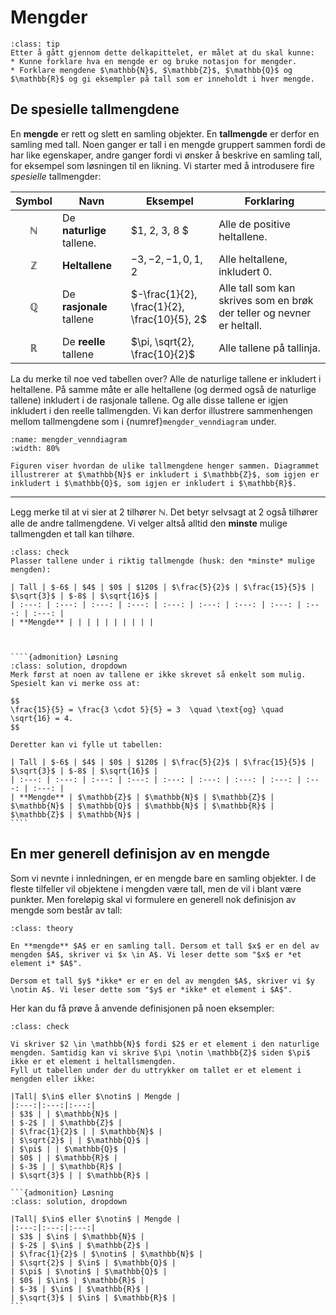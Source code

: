 # Mengder

```{admonition} Læringsmål: mengder
:class: tip
Etter å gått gjennom dette delkapittelet, er målet at du skal kunne:
* Kunne forklare hva en mengde er og bruke notasjon for mengder.
* Forklare mengdene $\mathbb{N}$, $\mathbb{Z}$, $\mathbb{Q}$ og $\mathbb{R}$ og gi eksempler på tall som er inneholdt i hver mengde. 
```


## De spesielle tallmengdene

En **mengde** er rett og slett en samling objekter. En **tallmengde** er derfor en samling med tall. Noen ganger er tall i en mengde gruppert sammen fordi de har like egenskaper, andre ganger fordi vi ønsker å beskrive en samling tall, for eksempel som løsningen til en likning. 
Vi starter med å introdusere fire *spesielle* tallmengder:

| Symbol | Navn | Eksempel | Forklaring | 
| :---: | --- | --- |--- |
| $\mathbb{N}$ | De **naturlige** tallene. | $1, 2, 3, 8 $| Alle de positive heltallene. |
| $\mathbb{Z}$ | **Heltallene** | $-3, -2, -1, 0, 1, 2$| Alle heltallene, inkludert 0. |
| $\mathbb{Q}$ | De **rasjonale** tallene | $-\frac{1}{2}, \frac{1}{2}, \frac{10}{5}, 2$| Alle tall som kan skrives som en brøk der teller og nevner er heltall. |
| $\mathbb{R}$ | De **reelle** tallene | $\pi, \sqrt{2}, \frac{10}{2}$ | Alle tallene på tallinja. | 

La du merke til noe ved tabellen over? Alle de naturlige tallene er inkludert i heltallene. På samme måte er alle heltallene (og dermed også de naturlige tallene) inkludert i de rasjonale tallene. Og alle disse tallene er igjen inkludert i den reelle tallmengden. 
Vi kan derfor illustrere sammenhengen mellom tallmengdene som i {numref}`mengder_venndiagram` under. 

```{figure} ./figurer/mengder_venndiagram.svg
:name: mengder_venndiagram
:width: 80%

Figuren viser hvordan de ulike tallmengdene henger sammen. Diagrammet illustrerer at $\mathbb{N}$ er inkludert i $\mathbb{Z}$, som igjen er inkludert i $\mathbb{Q}$, som igjen er inkludert i $\mathbb{R}$.
```
---

Legg merke til at vi sier at $2$ tilhører $\mathbb{N}$. Det betyr selvsagt at $2$ også tilhører alle de andre tallmengdene. Vi velger altså alltid den **minste** mulige tallmengden et tall kan tilhøre. 

`````{admonition} Underveisoppgave 1
:class: check
Plasser tallene under i riktig tallmengde (husk: den *minste* mulige mengden):

| Tall | $-6$ | $4$ | $0$ | $120$ | $\frac{5}{2}$ | $\frac{15}{5}$ | $\sqrt{3}$ | $-8$ | $\sqrt{16}$ |
| :---: | :---: | :---: | :---: | :---: | :---: | :---: | :---: | :---: | :---: | 
| **Mengde** | | | | | | | | | | 



````{admonition} Løsning
:class: solution, dropdown
Merk først at noen av tallene er ikke skrevet så enkelt som mulig. Spesielt kan vi merke oss at:

$$
\frac{15}{5} = \frac{3 \cdot 5}{5} = 3  \quad \text{og} \quad \sqrt{16} = 4.
$$

Deretter kan vi fylle ut tabellen:

| Tall | $-6$ | $4$ | $0$ | $120$ | $\frac{5}{2}$ | $\frac{15}{5}$ | $\sqrt{3}$ | $-8$ | $\sqrt{16}$ |
| :---: | :---: | :---: | :---: | :---: | :---: | :---: | :---: | :---: | :---: | 
| **Mengde** | $\mathbb{Z}$ | $\mathbb{N}$ | $\mathbb{Z}$ | $\mathbb{N}$ | $\mathbb{Q}$ | $\mathbb{N}$ | $\mathbb{R}$ | $\mathbb{Z}$ | $\mathbb{N}$ |
````

`````

## En mer generell definisjon av en mengde
Som vi nevnte i innledningen, er en mengde bare en samling objekter. I de fleste tilfeller vil objektene i mengden være tall, men de vil i blant være punkter. Men foreløpig skal vi formulere en generell nok definisjon av mengde som består av tall:

```{admonition} Definisjon: Mengde
:class: theory

En **mengde** $A$ er en samling tall. Dersom et tall $x$ er en del av mengden $A$, skriver vi $x \in A$. Vi leser dette som "$x$ er *et element i* $A$". 

Dersom et tall $y$ *ikke* er er en del av mengden $A$, skriver vi $y \notin A$. Vi leser dette som "$y$ er *ikke* et element i $A$". 
```


Her kan du få prøve å anvende definisjonen på noen eksempler:

````{admonition} Underveisoppgave 2
:class: check

Vi skriver $2 \in \mathbb{N}$ fordi $2$ er et element i den naturlige mengden. Samtidig kan vi skrive $\pi \notin \mathbb{Z}$ siden $\pi$ ikke er et element i heltallsmengden. 
Fyll ut tabellen under der du uttrykker om tallet er et element i mengden eller ikke:

|Tall| $\in$ eller $\notin$ | Mengde |
|:---:|:---:|:---:|
| $3$ | | $\mathbb{N}$ |
| $-2$ | | $\mathbb{Z}$ |
| $\frac{1}{2}$ | | $\mathbb{N}$ |
| $\sqrt{2}$ | | $\mathbb{Q}$ |
| $\pi$ | | $\mathbb{Q}$ |
| $0$ | | $\mathbb{R}$ |
| $-3$ | | $\mathbb{R}$ |
| $\sqrt{3}$ | | $\mathbb{R}$ |

```{admonition} Løsning
:class: solution, dropdown

|Tall| $\in$ eller $\notin$ | Mengde |
|:---:|:---:|:---:|
| $3$ | $\in$ | $\mathbb{N}$ |
| $-2$ | $\in$ | $\mathbb{Z}$ |
| $\frac{1}{2}$ | $\notin$ | $\mathbb{N}$ |
| $\sqrt{2}$ | $\in$ | $\mathbb{Q}$ |
| $\pi$ | $\notin$ | $\mathbb{Q}$ |
| $0$ | $\in$ | $\mathbb{R}$ |
| $-3$ | $\in$ | $\mathbb{R}$ |
| $\sqrt{3}$ | $\in$ | $\mathbb{R}$ |
```
````